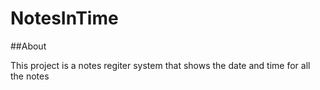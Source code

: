 # NotesInTime
 
 
##About

This project is a notes regiter system that shows the date and time for all the notes

